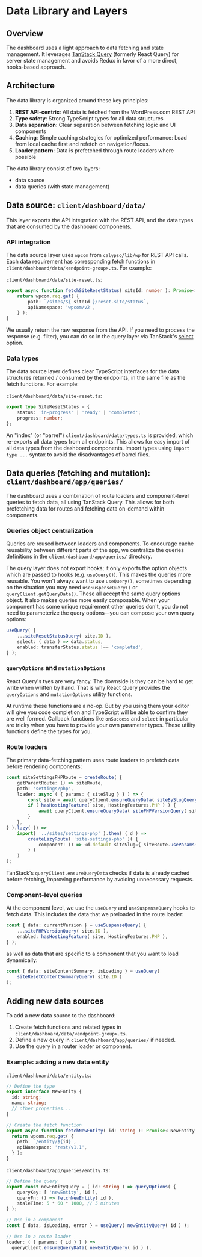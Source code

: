 # Data Library and Layers

## Overview

The dashboard uses a light approach to data fetching and state management. It leverages [TanStack Query](https://tanstack.com/query) (formerly React Query) for server state management and avoids Redux in favor of a more direct, hooks-based approach.

## Architecture

The data library is organized around these key principles:

1. **REST API-centric**: All data is fetched from the WordPress.com REST API
2. **Type safety**: Strong TypeScript types for all data structures
3. **Data separation**: Clear separation between fetching logic and UI components
4. **Caching**: Simple caching strategies for optimized performance: Load from local cache first and refetch on navigation/focus.
5. **Loader pattern**: Data is prefetched through route loaders where possible

The data library consist of two layers:

- data source
- data queries (with state management)

## Data source: `client/dashboard/data/`

This layer exports the API integration with the REST API, and the data types that are consumed by the dashboard components.

### API integration

The data source layer uses `wpcom` from `calypso/lib/wp` for REST API calls. Each data requirement has corresponding fetch functions in `client/dashboard/data/<endpoint-group>.ts`. For example:

`client/dashboard/data/site-reset.ts`:
```typescript
export async function fetchSiteResetStatus( siteId: number ): Promise< SiteResetStatus > {
	return wpcom.req.get( {
		path: `/sites/${ siteId }/reset-site/status`,
		apiNamespace: 'wpcom/v2',
	} );
}
```

We usually return the raw response from the API. If you need to process the response (e.g. filter), you can do so in the query layer via TanStack's [select](https://tanstack.com/query/latest/docs/framework/react/guides/render-optimizations#select) option.

### Data types

The data source layer defines clear TypeScript interfaces for the data structures returned / consumed by the endpoints, in the same file as the fetch functions. For example:

`client/dashboard/data/site-reset.ts`:
```typescript
export type SiteResetStatus = {
	status: 'in-progress' | 'ready' | 'completed';
	progress: number;
};
```

An "index" (or "barrel") `client/dashboard/data/types.ts` is provided, which re-exports all data types from all endpoints. This allows for easy import of all data types from the dashboard components. Import types using `import type ...` syntax to avoid the disadvantages of barrel files.

## Data queries (fetching and mutation): `client/dashboard/app/queries/`

The dashboard uses a combination of route loaders and component-level queries to fetch data, all using TanStack Query. This allows for both prefetching data for routes and fetching data on-demand within components.

### Queries object centralization

Queries are reused between loaders and components. To encourage cache reusability between different parts of the app, we centralize the queries definitions in the `client/dashboard/app/queries/` directory.

The query layer does not export hooks; it only exports the option objects which are passed to hooks (e.g. `useQuery()`). This makes the queries more reusable. You won't always want to use `useQuery()`, sometimes depending on the situation you may need `useSuspenseQuery()` or `queryClient.getQueryData()`. These all accept the same query options object. It also makes queries more easily composable. When your component has some unique requirement other queries don't, you do not need to parameterize the query options—you can compose your own query options:

```typescript
useQuery( {
	...siteResetStatusQuery( site.ID ),
	select: ( data ) => data.status,
	enabled: transferStatus.status !== 'completed',
} );
```

### `queryOptions` and `mutationOptions`

React Query's tyes are very fancy. The downside is they can be hard to get write when written by hand. That is why React Query provides the `queryOptions` and `mutationOptions` utility functions.

At runtime these functions are a no-op. But by you using them your editor will give you code completion and TypeScript will be able to confirm they are well formed. Callback functions like `onSuccess` and `select` in particular are tricky when you have to provide your own parameter types. These utility functions define the types for you.

### Route loaders

The primary data-fetching pattern uses route loaders to prefetch data before rendering components:

```typescript
const siteSettingsPHPRoute = createRoute( {
	getParentRoute: () => siteRoute,
	path: 'settings/php',
	loader: async ( { params: { siteSlug } } ) => {
		const site = await queryClient.ensureQueryData( siteBySlugQuery( siteSlug ) );
		if ( hasHostingFeature( site, HostingFeatures.PHP ) ) {
			await queryClient.ensureQueryData( sitePHPVersionQuery( site.ID ) );
		}
	},
} ).lazy( () =>
	import( '../sites/settings-php' ).then( ( d ) =>
		createLazyRoute( 'site-settings-php' )( {
			component: () => <d.default siteSlug={ siteRoute.useParams().siteSlug } />,
		} )
	)
);
```

TanStack's `queryClient.ensureQueryData` checks if data is already cached before fetching, improving performance by avoiding unnecessary requests.

### Component-level queries

At the component level, we use the `useQuery` and `useSuspenseQuery` hooks to fetch data. This includes the data that we preloaded in the route loader:


```typescript
const { data: currentVersion } = useSuspenseQuery( {
	...sitePHPVersionQuery( site.ID ),
	enabled: hasHostingFeature( site, HostingFeatures.PHP ),
} );
```

as well as data that are specific to a component that you want to load dynamically:

```typescript
const { data: siteContentSummary, isLoading } = useQuery(
	siteResetContentSummaryQuery( site.ID )
);
```

## Adding new data sources

To add a new data source to the dashboard:

1. Create fetch functions and related types in `client/dashboard/data/<endpoint-group>.ts`.
3. Define a new query in `client/dashboard/app/queries/` if needed.
4. Use the query in a router loader or component.

### Example: adding a new data entity

`client/dashboard/data/entity.ts`:
```typescript
// Define the type
export interface NewEntity {
  id: string;
  name: string;
  // other properties...
}

// Create the fetch function
export async function fetchNewEntity( id: string ): Promise< NewEntity > {
  return wpcom.req.get( {
    path: `/entity/${id}`,
    apiNamespace: 'rest/v1.1',
  } );
}
```

`client/dashboard/app/queries/entity.ts`:
```typescript
// Define the query
export const newEntityQuery = ( id: string ) => queryOptions( {
	queryKey: [ 'newEntity', id ],
	queryFn: () => fetchNewEntity( id ),
	staleTime: 5 * 60 * 1000, // 5 minutes
} );
```

```typescript
// Use in a component
const { data, isLoading, error } = useQuery( newEntityQuery( id ) );

// Use in a route loader
loader: ( { params: { id } } ) =>
  queryClient.ensureQueryData( newEntityQuery( id ) ),
```
